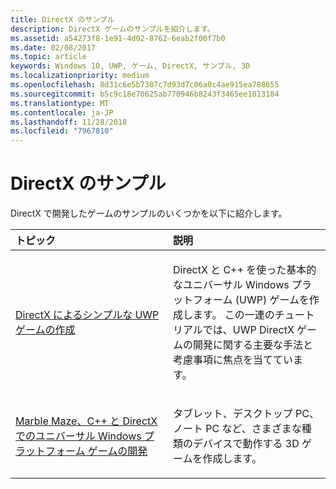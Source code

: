 ```yaml
---
title: DirectX のサンプル
description: DirectX ゲームのサンプルを紹介します。
ms.assetid: a54273f8-1e91-4d02-8762-6eab2f00f7b0
ms.date: 02/08/2017
ms.topic: article
keywords: Windows 10, UWP, ゲーム, DirectX, サンプル, 3D
ms.localizationpriority: medium
ms.openlocfilehash: 8d31c6e5b7307c7d93d7c06a0c4ae915ea788655
ms.sourcegitcommit: b5c9c18e70625ab770946b8243f3465ee1013184
ms.translationtype: MT
ms.contentlocale: ja-JP
ms.lasthandoff: 11/28/2018
ms.locfileid: "7967810"
---
```

# <a name="directx-samples"></a>DirectX のサンプル

DirectX で開発したゲームのサンプルのいくつかを以下に紹介します。

<table>
<colgroup>
<col width="50%" />
<col width="50%" />
</colgroup>
<thead>
<tr class="header">
<th align="left">トピック</th>
<th align="left">説明</th>
</tr>
</thead>
<tbody>
<tr class="odd">
<td align="left"><p><a href="tutorial--create-your-first-uwp-directx-game.md">DirectX によるシンプルな UWP ゲームの作成</a></p></td>
<td align="left"><p>DirectX と C++ を使った基本的なユニバーサル Windows プラットフォーム (UWP) ゲームを作成します。 この一連のチュートリアルでは、UWP DirectX ゲームの開発に関する主要な手法と考慮事項に焦点を当てています。</p></td>
</tr>
<tr class="even">
<td align="left"><p><a href="developing-marble-maze-a-windows-store-game-in-cpp-and-directx.md">Marble Maze、C++ と DirectX でのユニバーサル Windows プラットフォーム ゲームの開発</a></p></td>
<td align="left"><p>タブレット、デスクトップ PC、ノート PC など、さまざまな種類のデバイスで動作する 3D ゲームを作成します。</p></td>
</tr>
</tbody>
</table>